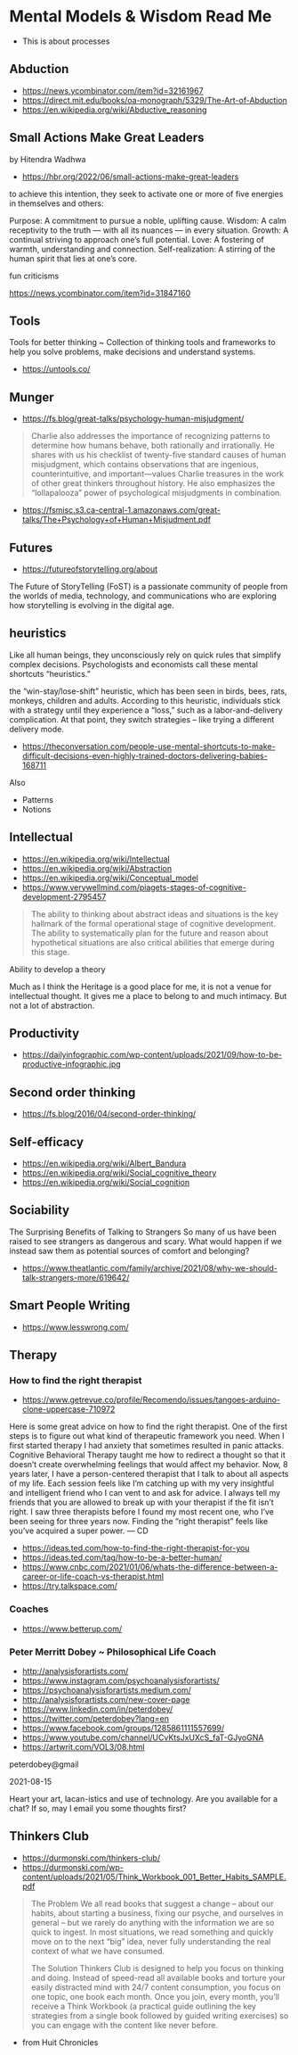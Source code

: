 # Mental Models & Wisdom Read Me

* This is about processes

## Abduction

* https://news.ycombinator.com/item?id=32161967
* https://direct.mit.edu/books/oa-monograph/5329/The-Art-of-Abduction
* https://en.wikipedia.org/wiki/Abductive_reasoning


## Small Actions Make Great Leaders
by Hitendra Wadhwa

* https://hbr.org/2022/06/small-actions-make-great-leaders

to achieve this intention, they seek to activate one or more of five energies in themselves and others:

Purpose: A commitment to pursue a noble, uplifting cause.
Wisdom: A calm receptivity to the truth — with all its nuances — in every situation.
Growth: A continual striving to approach one’s full potential.
Love: A fostering of warmth, understanding and connection.
Self-realization: A stirring of the human spirit that lies at one’s core.

fun criticisms

https://news.ycombinator.com/item?id=31847160


## Tools

Tools for better thinking ~ Collection of thinking tools and frameworks to help you solve problems, make decisions and understand systems.
* https://untools.co/

## Munger

* https://fs.blog/great-talks/psychology-human-misjudgment/

> Charlie also addresses the importance of recognizing patterns to determine how humans behave, both rationally and irrationally. He shares with us his checklist of twenty-five standard causes of human misjudgment, which contains observations that are ingenious, counterintuitive, and important—values Charlie treasures in the work of other great thinkers throughout history. He also emphasizes the “lollapalooza” power of psychological misjudgments in combination.

* https://fsmisc.s3.ca-central-1.amazonaws.com/great-talks/The+Psychology+of+Human+Misjudment.pdf

## Futures

* https://futureofstorytelling.org/about

The Future of StoryTelling (FoST) is a passionate community of people from the worlds of media, technology, and communications who are exploring how storytelling is evolving in the digital age.


## heuristics

Like all human beings, they unconsciously rely on quick rules that simplify complex decisions. Psychologists and economists call these mental shortcuts “heuristics.”

the “win-stay/lose-shift” heuristic, which has been seen in birds, bees, rats, monkeys, children and adults. According to this heuristic, individuals stick with a strategy until they experience a “loss,” such as a labor-and-delivery complication. At that point, they switch strategies – like trying a different delivery mode.

* https://theconversation.com/people-use-mental-shortcuts-to-make-difficult-decisions-even-highly-trained-doctors-delivering-babies-168711

Also

* Patterns
* Notions


## Intellectual

* https://en.wikipedia.org/wiki/Intellectual
* https://en.wikipedia.org/wiki/Abstraction
* https://en.wikipedia.org/wiki/Conceptual_model
* https://www.verywellmind.com/piagets-stages-of-cognitive-development-2795457

>The ability to thinking about abstract ideas and situations is the key hallmark of the formal operational stage of cognitive development. The ability to systematically plan for the future and reason about hypothetical situations are also critical abilities that emerge during this stage.

Ability to develop a theory

Much as I think the Heritage is a good place for me, it is not a venue for intellectual thought. It gives me a place to belong to and much intimacy. But not a lot of abstraction.

## Productivity

* https://dailyinfographic.com/wp-content/uploads/2021/09/how-to-be-productive-infographic.jpg

## Second order thinking

* https://fs.blog/2016/04/second-order-thinking/


## Self-efficacy

* https://en.wikipedia.org/wiki/Albert_Bandura
* https://en.wikipedia.org/wiki/Social_cognitive_theory
* https://en.wikipedia.org/wiki/Social_cognition



## Sociability

The Surprising Benefits of Talking to Strangers
So many of us have been raised to see strangers as dangerous and scary. What would happen if we instead saw them as potential sources of comfort and belonging?

* https://www.theatlantic.com/family/archive/2021/08/why-we-should-talk-strangers-more/619642/



## Smart People Writing

* https://www.lesswrong.com/


## Therapy


### How to find the right therapist

* https://www.getrevue.co/profile/Recomendo/issues/tangoes-arduino-clone-uppercase-710972

Here is some great advice on how to find the right therapist. One of the first steps is to figure out what kind of therapeutic framework you need. When I first started therapy I had anxiety that sometimes resulted in panic attacks. Cognitive Behavioral Therapy taught me how to redirect a thought so that it doesn’t create overwhelming feelings that would affect my behavior. Now, 8 years later, I have a person-centered therapist that I talk to about all aspects of my life. Each session feels like I’m catching up with my very insightful and intelligent friend who I can vent to and ask for advice. I always tell my friends that you are allowed to break up with your therapist if the fit isn’t right. I saw three therapists before I found my most recent one, who I’ve been seeing for three years now. Finding the “right therapist” feels like you’ve acquired a super power. — CD

* https://ideas.ted.com/how-to-find-the-right-therapist-for-you
* https://ideas.ted.com/tag/how-to-be-a-better-human/
* https://www.cnbc.com/2021/01/06/whats-the-difference-between-a-career-or-life-coach-vs-therapist.html
* https://try.talkspace.com/


### Coaches

* https://www.betterup.com/


### Peter Merritt Dobey ~ Philosophical Life Coach

* http://analysisforartists.com/
* https://www.instagram.com/psychoanalysisforartists/
* https://psychoanalysisforartists.medium.com/
* http://analysisforartists.com/new-cover-page
* https://www.linkedin.com/in/peterdobey/
* https://twitter.com/peterdobey?lang=en
* https://www.facebook.com/groups/1285861111557699/
* https://www.youtube.com/channel/UCvKtsJxUXcS_faT-GJyoGNA
* https://artwrit.com/VOL3/08.html

peterdobey@gmail

2021-08-15

Heart your art, lacan-istics and use of technology.
Are you available for a chat? If so, may I email you some thoughts first?


## Thinkers Club

* https://durmonski.com/thinkers-club/
* https://durmonski.com/wp-content/uploads/2021/05/Think_Workbook_001_Better_Habits_SAMPLE.pdf

>The Problem
>We all read books that suggest a change – about our habits, about starting a business, fixing our psyche, and ourselves in general – but we rarely do anything with the information we are so quick to ingest. In most situations, we read something and quickly move on to the next “big” idea, never fully understanding the real context of what we have consumed.
>
>The Solution
>Thinkers Club is designed to help you focus on thinking and doing. Instead of speed-read all available books and torture your easily distracted mind with 24/7 content consumption, you focus on one topic, one book each month. Once you join, every month, you’ll receive a Think Workbook (a practical guide outlining the key strategies from a single book followed by guided writing exercises) so you can engage with the content like never before.

* from Huit Chronicles


